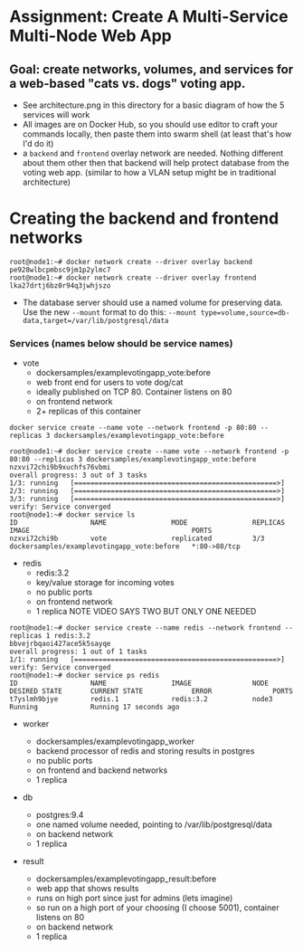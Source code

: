 # Assignment: Create A Multi-Service Multi-Node Web App

## Goal: create networks, volumes, and services for a web-based "cats vs. dogs" voting app.

- See architecture.png in this directory for a basic diagram of how the 5 services will work
- All images are on Docker Hub, so you should use editor to craft your commands locally, then paste them into swarm shell (at least that's how I'd do it)
- a `backend` and `frontend` overlay network are needed. Nothing different about them other then that backend will help protect database from the voting web app. (similar to how a VLAN setup might be in traditional architecture)

# Creating the backend and frontend networks
```
root@node1:~# docker network create --driver overlay backend
pe928wlbcpmbsc9jm1p2ylmc7
root@node1:~# docker network create --driver overlay frontend
lka27drtj6bz0r94q3jwhjszo
```
- The database server should use a named volume for preserving data. Use the new `--mount` format to do this: `--mount type=volume,source=db-data,target=/var/lib/postgresql/data`

### Services (names below should be service names)
- vote
    - dockersamples/examplevotingapp_vote:before
    - web front end for users to vote dog/cat
    - ideally published on TCP 80. Container listens on 80
    - on frontend network
    - 2+ replicas of this container

```
docker service create --name vote --network frontend -p 80:80 --replicas 3 dockersamples/examplevotingapp_vote:before

root@node1:~# docker service create --name vote --network frontend -p 80:80 --replicas 3 dockersamples/examplevotingapp_vote:before 
nzxvi72chi9b9xuchfs76vbmi
overall progress: 3 out of 3 tasks 
1/3: running   [==================================================>] 
2/3: running   [==================================================>] 
3/3: running   [==================================================>] 
verify: Service converged 
root@node1:~# docker service ls
ID                  NAME                MODE                REPLICAS            IMAGE                                        PORTS
nzxvi72chi9b        vote                replicated          3/3                 dockersamples/examplevotingapp_vote:before   *:80->80/tcp

```
- redis
    - redis:3.2
    - key/value storage for incoming votes
    - no public ports
    - on frontend network
    - 1 replica NOTE VIDEO SAYS TWO BUT ONLY ONE NEEDED

```
root@node1:~# docker service create --name redis --network frontend --replicas 1 redis:3.2
bbvejrbqaoi427ace5k5sayqe
overall progress: 1 out of 1 tasks 
1/1: running   [==================================================>] 
verify: Service converged 
root@node1:~# docker service ps redis
ID                  NAME                IMAGE               NODE                DESIRED STATE       CURRENT STATE            ERROR               PORTS
t7yslmh9bjye        redis.1             redis:3.2           node3               Running             Running 17 seconds ago                       
```

- worker
    - dockersamples/examplevotingapp_worker
    - backend processor of redis and storing results in postgres
    - no public ports
    - on frontend and backend networks
    - 1 replica

- db
    - postgres:9.4
    - one named volume needed, pointing to /var/lib/postgresql/data
    - on backend network
    - 1 replica

- result
    - dockersamples/examplevotingapp_result:before
    - web app that shows results
    - runs on high port since just for admins (lets imagine)
    - so run on a high port of your choosing (I choose 5001), container listens on 80
    - on backend network
    - 1 replica
